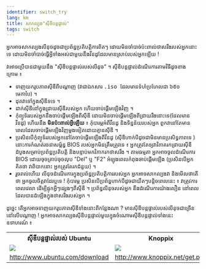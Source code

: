 ```yaml
---
identifier: switch_try
lang: km
title: សាក​ល្បង"ស៊ីឌី​បន្ត​ផ្ទាល់"
tags: switch
---
```


 អ្នក​អាច​សាក​ល្បង​លីនុច​ដូច​ជា​ប្រព័ន្ធ​ប្រតិបត្តិការ​ពិតៗ ​​ដោយ​មិន​ចាំបាច់​ប៉ះ​ពាល់​​ថាស​រឹង​របស់​អ្នកនោះទេ
ដោយ​មិន​ចាំបាច់​​ធ្វើ​អ្វី​ទាំងអស់​​ជា​មួយ​នឹង​​​វីនដូដែល​មាន​ស្រាប់​របស់​អ្នកឡើយ !

វា​​អាច​ប្រើបាន​ជា​មួយ​នឹង​ "​ស៊ីឌី​បន្ត​ផ្ទាល់​របស់​លីនុច​" ។ ស៊ីឌី​បន្ត​ផ្ទាល់ដំណើរការ​តាម​វិធី​ដូច​ខាងក្រោម ៖ 

<ul>

<li> ទាញយក​រូប​ភាព​ស៊ីឌី​ពីបណ្ដាញ​ (វាជា​ឯកសារ​​ <tt>.iso </tt> 
ដែល​មាន​ទំហំ​ប្រហែលជា ៦៥០ មេកាបៃ) ។ </li>

<li> ដុត​វា​ទៅ​ក្នុង​​ស៊ីឌី​ទទេ​ ។</li>

<li> ដាក់​​ស៊ីឌី​នៅ​ក្នុង​ដ្រាយ​ស៊ីឌី​របស់​អ្នក ហើយ​ចាប់ផ្ដើម​ឡើង​វិញ​ ។ </li>

<li> កុំព្យូទ័រ​របស់​អ្នក​នឹងចាប់ផ្ដើម​ឡើង​ពី​ស៊ីឌី ​ដោយ​មិន​​​ចាប់​ផ្តើម​ឡើង​ពី​ដ្រាយ​រឹង​នោះទេ​
 (ដែលមាន​វីនដូ) ហើយ​នឹង <b>មិន​ប៉ះ​ពាល់អ្វី​ឡើយ</b> ៖
កុំបារម្ភ​អំពី​វីនដូ និង​ទិន្នន័យ​របស់​អ្នក​ ពួក​វា​​​​នៅ​តែមាន​​​ ​ពេល​ដែល​ចាប់​ផ្តើម​ឡើង​វិញ​ម្តង​ទៀត​ដោយ​​គ្មាន​​ស៊ីឌី​ ។ </li>

<li>ប្រសិន​បើ​កុំ​ព្យូទ័រ​របស់​អ្នក​នៅ​តែ​ចាប់​ផ្តើម​ឡើង​​ពី​វីនដូ​ (​ស៊ីឌីហាក់​បី​ដូច​ជាមិន​​មានប្រសិទ្ធភាព​ទេ​ )
នោះ​ការ​កំណត់​រចនាសម្ព័ន្ធ BIOS របស់​​អ្នក​មិន​ត្រឹមត្រូវ​ទេ ៖ អ្នក​ត្រូវ​​​តែ​ឲ្យ​វា​​​វិភាគ​រក​​​ដ្រាយ​ស៊ីឌីដំបូងសម្រាប់​ប្រព័ន្ធ​ប្រតិបត្តិ និង​បន្ទាប់​​មក​វិភាក​រក​​ថាស​​រឹង​ ។ 
តាម​ធម្មតា អ្នក​អាច​ចូលដំណើរ​ការ​ BIOS ដោយ​ចុច​គ្រាប់ចុច​លុប​ "Del" ឬ "F2" 
អំឡុង​ពេល​កំពុង​ចាប់​ផ្តើមឡើង (ប្រសិនបើ​​អ្នក​គិត​ថា វា​ពិបាក​នោះ ​អ្នក​ត្រូវ​តែ​រក​ជំនួយ) ។</li>

<li>រួចរាល់​ហើយ លី​នុច​ដំណើរ​ការ​​ក្នុង​​ប្រព័ន្ធ​​ប្រតិបត្តិការ​របស់​អ្នក​ អ្នក​អាច​សាក​ល្បង​វា​ និង​មើល​ថាតើ​ថា​ អ្នក​ចូល​ចិត្តវា​ដែរឬទេ !
 កុំបារម្ភ ប្រសិន​បើ​ប្រព័ន្ធ​ហាក់​បី​ដូចជា​យឺត​ៗ​បន្តិច​​ពេល​នេះ​ ៖
វា​​ត្រូវ​ការ​ពេលវេលា ​ដើម្បី​​ផ្ទុក​អ្វីៗ​​ផ្សេងៗ​ពី​​​​ស៊ីឌី ។​​ ប្រព័ន្ធ​លីនុច​របស់​អ្នក​ នឹង​ដំណើរការ​យ៉ាង​លឿន នៅពេល​ដែល​បាន​​​ដំឡើង​ក្នុង​​ថាសរឹង​របស់​អ្នក ។
</li>

</ul>

 ដូច្នេះ​ តើ​អ្នក​អាចទាញយករូបភាព​​ស៊ីឌី​ទាំង​​នោះ​ពី​កន្លែង​ណា ? មាន​ស៊ីឌី​បន្តផ្ទាល់​របស់​​លីនុច​​ជា​ច្រើន​នៅ​លើ​បណ្តាញ !
អ្នក​អាច​សាកល្បង​ស៊ីឌី​បន្តផ្ទាល់​មួយ​ក្នុង​ចំណោម​ស៊ីឌី​បន្តផ្ទាល់​ទាំង​នេះ​​ ឧទាហរណ៍ ៖

<table cols="2">
<tr>
<th>ស៊ីឌី​បន្ត​ផ្ទាល់​របស់ Ubuntu </th>
<th>Knoppix</th>
</tr>

<tr>
<td><a href="/img/ubuntu.png"><img src="/img/ubuntu_thumbnail.png" /></a></td>
<td><a href="/img/knoppix.png"><img src="/img/knoppix_thumbnail.png" /></a></td>
</tr>

<tr>
<td><a 
href="http://www.ubuntu.com/download">http://www.ubuntu.com/download</a></td>
<td><a 
href="http://www.knoppix.net/get.php">http://www.knoppix.net/get.php</a></td>
</tr>

</table>


